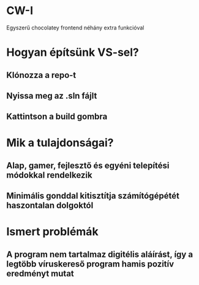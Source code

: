 # CW-I
Egyszerű chocolatey frontend néhány extra funkcióval

# Hogyan építsünk VS-sel?
## Klónozza a repo-t
## Nyissa meg az .sln fájlt
## Kattintson a build gombra

# Mik a tulajdonságai?
## Alap, gamer, fejlesztő és egyéni telepítési módokkal rendelkezik
## Minimális gonddal kitisztítja számítógépétét haszontalan dolgoktól


# Ismert problémák
## A program nem tartalmaz digitélis aláírást, így a legtöbb víruskereső program hamis pozitív eredményt mutat
